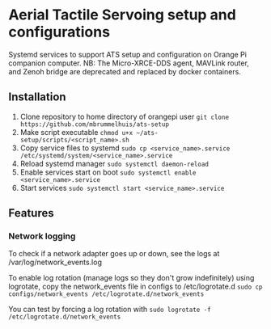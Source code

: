 # Aerial Tactile Servoing setup and configurations
Systemd services to support ATS setup and configuration on Orange Pi companion computer.
NB: The Micro-XRCE-DDS agent, MAVLink router, and Zenoh bridge are deprecated and replaced by docker containers.

## Installation
1. Clone repository to home directory of orangepi user
`git clone https://github.com/mbrummelhuis/ats-setup`
2. Make script executable
`chmod u+x ~/ats-setup/scripts/<script_name>.sh`
3. Copy service files to systemd 
`sudo cp <service_name>.service /etc/systemd/system/<service_name>.service`
4. Reload systemd manager
`sudo systemctl daemon-reload`
5. Enable services start on boot
`sudo systemctl enable <service_name>.service`
6. Start services
`sudo systemctl start <service_name>.service`

## Features
### Network logging
To check if a network adapter goes up or down, see the logs at 
/var/log/network_events.log

To enable log rotation (manage logs so they don't grow indefinitely) using logrotate, copy the network_events file in configs to /etc/logrotate.d
`sudo cp configs/network_events /etc/logrotate.d/network_events`

You can test by forcing a log rotation with 
`sudo logrotate -f /etc/logrotate.d/network_events`